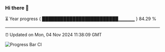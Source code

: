 ### Hi there 👋

⏳ Year progress { █████████████████████████▁▁▁▁▁ } 84.29 %

---

⏰ Updated on Mon, 04 Nov 2024 11:38:09 GMT

![Progress Bar CI](https://github.com/IshwaranRudhara/GIT-ACTION/workflows/Progress%20Bar%20CI/badge.svg)
